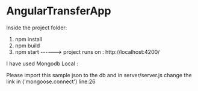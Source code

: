 # AngularTransferApp

Inside the project folder:
1. npm install
2. npm build
3. npm start ------> project runs on : http://localhost:4200/

I have used Mongodb Local :

Please import this sample json to the db and in server/server.js change the link in ('mongoose.connect') line:26 
